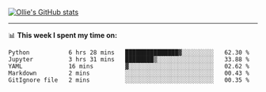 <!--
**icedpanda/icedpanda** is a ✨ _special_ ✨ repository because its `README.md` (this file) appears on your GitHub profile.

Here are some ideas to get you started:

- 🔭 I’m currently working on ...
- 🌱 I’m currently learning ...
- 👯 I’m looking to collaborate on ...
- 🤔 I’m looking for help with ...
- 💬 Ask me about ...
- 📫 How to reach me: ...
- 😄 Pronouns: ...
- ⚡ Fun fact: ...
-->
[![Ollie's GitHub stats](https://github-readme-stats.vercel.app/api?username=icedpanda&count_private=true&show_icons=true&hide=prs)](https://github.com/icedpanda)

---
📊 **This week I spent my time on:**
<!--START_SECTION:waka-->
```text
Python           6 hrs 28 mins   ███████████████▓░░░░░░░░░   62.30 % 
Jupyter          3 hrs 31 mins   ████████▒░░░░░░░░░░░░░░░░   33.88 % 
YAML             16 mins         ▓░░░░░░░░░░░░░░░░░░░░░░░░   02.62 % 
Markdown         2 mins          ░░░░░░░░░░░░░░░░░░░░░░░░░   00.43 % 
GitIgnore file   2 mins          ░░░░░░░░░░░░░░░░░░░░░░░░░   00.35 % 
```
<!--END_SECTION:waka-->
